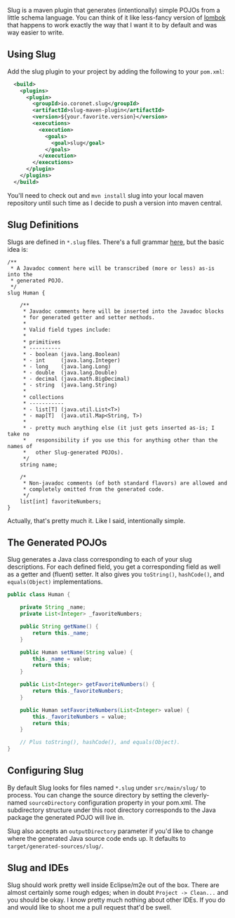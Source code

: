 Slug is a maven plugin that generates (intentionally) simple POJOs from a
little schema language. You can think of it like less-fancy version of
[lombok](https://projectlombok.org/) that happens to work exactly the way that
I want it to by default and was way easier to write.

## Using Slug

Add the slug plugin to your project by adding the following to your `pom.xml`:

```xml
  <build>
    <plugins>
      <plugin>
        <groupId>io.coronet.slug</groupId>
        <artifactId>slug-maven-plugin</artifactId>
        <version>${your.favorite.version}</version>
        <executions>
          <execution>
            <goals>
              <goal>slug</goal>
            </goals>
          </execution>
        </executions>
      </plugin>
    </plugins>
  </build>
```

You'll need to check out and `mvn install` slug into your local maven
repository until such time as I decide to push a version into maven
central.

## Slug Definitions

Slugs are defined in `*.slug` files. There's a full grammar
[here](src/main/antlr4/io/coronet/slug/antlr), but the basic idea is:

```
/**
 * A Javadoc comment here will be transcribed (more or less) as-is into the
 * generated POJO.
 */
slug Human {

    /**
     * Javadoc comments here will be inserted into the Javadoc blocks
     * for generated getter and setter methods.
     *
     * Valid field types include:
     *
     * primitives
     * ----------
     * - boolean (java.lang.Boolean)
     * - int     (java.lang.Integer)
     * - long    (java.lang.Long)
     * - double  (java.lang.Double)
     * - decimal (java.math.BigDecimal)
     * - string  (java.lang.String)
     *
     * collections
     * -----------
     * - list[T] (java.util.List<T>)
     * - map[T]  (java.util.Map<String, T>)
     *
     * - pretty much anything else (it just gets inserted as-is; I take no
     *   responsibility if you use this for anything other than the names of
     *   other Slug-generated POJOs).
     */
    string name;

    /*
     * Non-javadoc comments (of both standard flavors) are allowed and
     * completely omitted from the generated code.
     */
    list[int] favoriteNumbers;
}
```

Actually, that's pretty much it. Like I said, intentionally simple.

## The Generated POJOs

Slug generates a Java class corresponding to each of your slug descriptions.
For each defined field, you get a corresponding field as well as a getter and
(fluent) setter. It also gives you `toString()`, `hashCode()`, and
`equals(Object)` implementations.

```java
public class Human {

    private String _name;
    private List<Integer> _favoriteNumbers;

    public String getName() {
        return this._name;
    }

    public Human setName(String value) {
        this._name = value;
        return this;
    }

    public List<Integer> getFavoriteNumbers() {
        return this._favoriteNumbers;
    }

    public Human setFavoriteNumbers(List<Integer> value) {
        this._favoriteNumbers = value;
        return this;
    }

    // Plus toString(), hashCode(), and equals(Object).
}
```

## Configuring Slug

By default Slug looks for files named `*.slug` under `src/main/slug/` to
process. You can change the source directory by setting the cleverly-
named `sourceDirectory` configuration property in your pom.xml. The
subdirectory structure under this root directory corresponds to the
Java package the generated POJO will live in.

Slug also accepts an `outputDirectory` parameter if you'd like to
change where the generated Java source code ends up. It defaults
to `target/generated-sources/slug/`.

## Slug and IDEs

Slug should work pretty well inside Eclipse/m2e out of the box. There are
almost certainly some rough edges; when in doubt `Project -> Clean...` and you
should be okay. I know pretty much nothing about other IDEs. If you do and
would like to shoot me a pull request that'd be swell.
